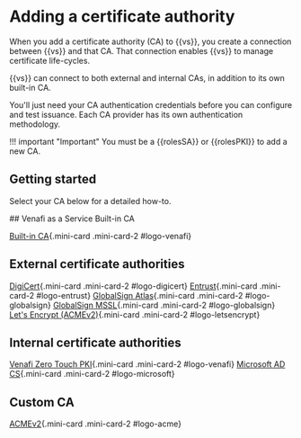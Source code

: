 # Adding a certificate authority

When you add a certificate authority (CA) to {{vs}}, you create a connection
between {{vs}} and that CA. That connection enables {{vs}} to manage certificate life-cycles.

{{vs}} can connect to both external and internal CAs, in addition to its own built-in CA.

You'll just need your CA authentication credentials before you can configure and test issuance. Each CA provider has its own authentication methodology.

!!! important "Important"
    You must be a {{rolesSA}} or {{rolesPKI}} to add a new CA.

## Getting started

Select your CA below for a detailed how-to.

<div class="mini-card-container" markdown="1">
## Venafi as a Service Built-in CA

[Built-in CA](working-with-built-in-ca-account.md){.mini-card .mini-card-2 #logo-venafi}

## External certificate authorities

[DigiCert](adding-digicert-ca.md){.mini-card .mini-card-2 #logo-digicert}
[Entrust](adding-entrust-ca.md){.mini-card .mini-card-2 #logo-entrust}
[GlobalSign Atlas](adding-globalsign-ca.md){.mini-card .mini-card-2 #logo-globalsign}
[GlobalSign MSSL](adding-globalsign-mssl-ca.md){.mini-card .mini-card-2 #logo-globalsign}
[Let's Encrypt (ACMEv2)](adding-letsencrypt-ca.md){.mini-card .mini-card-2 #logo-letsencrypt}

## Internal certificate authorities

[Venafi Zero Touch PKI](adding-ztpki-ca.md){.mini-card .mini-card-2 #logo-venafi}
[Microsoft AD CS](adcs-introduction.md){.mini-card .mini-card-2 #logo-microsoft}

## Custom CA

[ACMEv2](adding-acme-ca.md){.mini-card .mini-card-2 #logo-acme}

</div>

    
